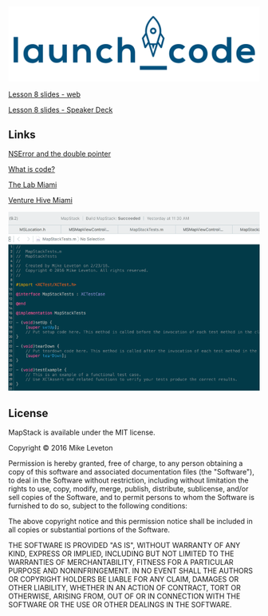 <img src="https://raw.githubusercontent.com/Leveton/MapStack/master/images/launchCode.png" alt="TSNavigationStripView examples" />

[Lesson 8 slides - web](https://docs.google.com/presentation/d/15B_jY6toJ-k6zZZH5_XxCuPILBRchCiCJA6rTVzu5bo/pub?start=false&loop=false&delayms=3000)

[Lesson 8 slides - Speaker Deck](https://speakerdeck.com/leveton/mapstack-lesson-8)



## Links

[NSError and the double pointer](http://stackoverflow.com/questions/4765519/why-passing-error-instead-of-error-in-cocoa-programming)

[What is code?](http://www.bloomberg.com/graphics/2015-paul-ford-what-is-code)

[The Lab Miami](http://www.thelabmiami.com)

[Venture Hive Miami](https://www.venturehive.com)



![](https://raw.githubusercontent.com/Leveton/HelloWorld/master/images/switchBranch.gif)



## License

MapStack is available under the MIT license.

Copyright © 2016 Mike Leveton

Permission is hereby granted, free of charge, to any person obtaining a copy of this software and associated documentation files (the "Software"), to deal in the Software without restriction, including without limitation the rights to use, copy, modify, merge, publish, distribute, sublicense, and/or sell copies of the Software, and to permit persons to whom the Software is furnished to do so, subject to the following conditions:

The above copyright notice and this permission notice shall be included in all copies or substantial portions of the Software.

THE SOFTWARE IS PROVIDED "AS IS", WITHOUT WARRANTY OF ANY KIND, EXPRESS OR IMPLIED, INCLUDING BUT NOT LIMITED TO THE WARRANTIES OF MERCHANTABILITY, FITNESS FOR A PARTICULAR PURPOSE AND NONINFRINGEMENT. IN NO EVENT SHALL THE AUTHORS OR COPYRIGHT HOLDERS BE LIABLE FOR ANY CLAIM, DAMAGES OR OTHER LIABILITY, WHETHER IN AN ACTION OF CONTRACT, TORT OR OTHERWISE, ARISING FROM, OUT OF OR IN CONNECTION WITH THE SOFTWARE OR THE USE OR OTHER DEALINGS IN THE SOFTWARE.